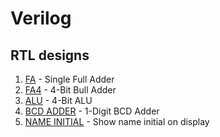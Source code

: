 # Verilog

## RTL designs

1. [FA](/FA) - Single Full Adder
2. [FA4](/FA4) - 4-Bit Bull Adder
3. [ALU](/ALU) - 4-Bit ALU
4. [BCD ADDER](/BCD%20ADDER) - 1-Digit BCD Adder
5. [NAME INITIAL](/NAME%20INITIAL) - Show name initial on display
